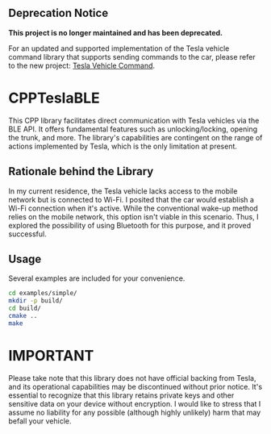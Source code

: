 
## Deprecation Notice

**This project is no longer maintained and has been deprecated.**

For an updated and supported implementation of the Tesla vehicle command library that supports sending commands to the car, please refer to the new project: [Tesla Vehicle Command](https://github.com/pmdroid/tesla-vehicle-command).

# CPPTeslaBLE
This CPP library facilitates direct communication with Tesla vehicles via the BLE API. It offers fundamental features such as unlocking/locking, opening the trunk, and more. The library's capabilities are contingent on the range of actions implemented by Tesla, which is the only limitation at present.

## Rationale behind the Library
In my current residence, the Tesla vehicle lacks access to the mobile network but is connected to Wi-Fi. I posited that the car would establish a Wi-Fi connection when it's active. While the conventional wake-up method relies on the mobile network, this option isn't viable in this scenario. Thus, I explored the possibility of using Bluetooth for this purpose, and it proved successful.

## Usage
Several examples are included for your convenience.
```bash
cd examples/simple/ 
mkdir -p build/
cd build/
cmake ..
make
```

# IMPORTANT
Please take note that this library does not have official backing from Tesla, and its operational capabilities may be discontinued without prior notice. It's essential to recognize that this library retains private keys and other sensitive data on your device without encryption. I would like to stress that I assume no liability for any possible (although highly unlikely) harm that may befall your vehicle.

